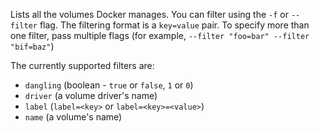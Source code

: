 Lists all the volumes Docker manages. You can filter using the `-f` or
`--filter` flag. The filtering format is a `key=value` pair. To specify
more than one filter,  pass multiple flags (for example,
`--filter "foo=bar" --filter "bif=baz"`)

The currently supported filters are:

* `dangling` (boolean - `true` or `false`, `1` or `0`)
* `driver` (a volume driver's name)
* `label` (`label=<key>` or `label=<key>=<value>`)
* `name` (a volume's name)
